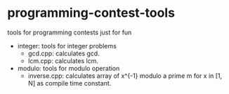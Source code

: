 # programming-contest-tools
tools for programming contests just for fun

- integer: tools for integer problems
  - gcd.cpp: calculates gcd.
  - lcm.cpp: calculates lcm.
- modulo: tools for modulo operation
  - inverse.cpp: calculates array of x^{-1}  modulo a prime m for x in [1, N] as compile time constant.
